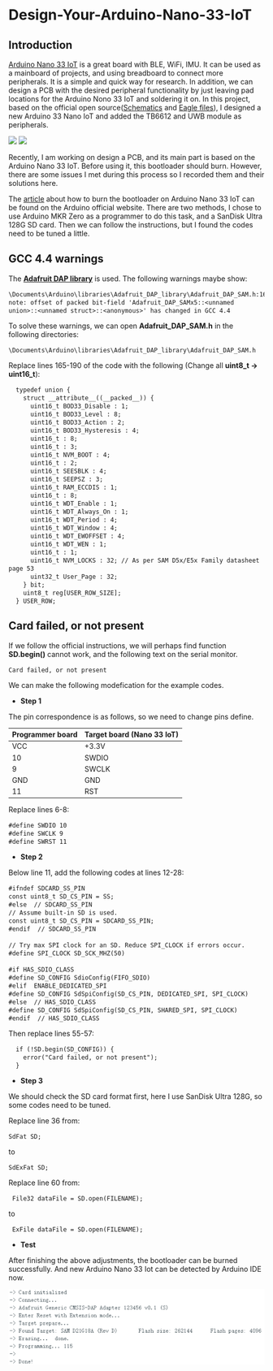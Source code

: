 # Design-Your-Arduino-Nano-33-IoT
## Introduction

[Arduino Nano 33 IoT](https://store-usa.arduino.cc/products/arduino-nano-33-iot?selectedStore=us) is a great board with BLE, WiFi, IMU. It can be used as a mainboard of projects, and using breadboard to connect more peripherals. It is a simple and quick way for research. In addition, we can design a PCB with the desired peripheral functionality by just leaving pad locations for the Arduino Nono 33 IoT and soldering it on. In this project, based on the official open source([Schematics](https://content.arduino.cc/assets/NANO33IoTV2.0_sch.pdf) and [Eagle files](https://content.arduino.cc/assets/Nano33IoT.zip)), I designed a new Arduino 33 Nano IoT and added the TB6612 and UWB module as peripherals.

<img src="/img/pcb_3d" width="500">
<img src="/img/pcb_real" width="500">

Recently, I am working on design a PCB, and its main part is based on the Arduino Nano 33 IoT. Before using it, this bootloader should burn. However, there are some issues I met during this process so I recorded them and their solutions here.

The [article](https://support.arduino.cc/hc/en-us/articles/8991429732124-Burn-the-bootloader-on-Arduino-Nano-33-IoT) about how to burn the bootloader on Arduino Nano 33 IoT can be found on the Arduino official website. There are two methods, I chose to use Arduino MKR Zero as a programmer to do this task, and a SanDisk Ultra 128G SD card. Then we can follow the instructions, but I found the codes need to be tuned a little.

## GCC 4.4 warnings

The [**Adafruit DAP library**](https://github.com/adafruit/Adafruit_DAP) is used. The following warnings maybe show:
```
\Documents\Arduino\libraries\Adafruit_DAP_library\Adafruit_DAP_SAM.h:166:40: note: offset of packed bit-field 'Adafruit_DAP_SAMx5::<unnamed union>::<unnamed struct>::<anonymous>' has changed in GCC 4.4
```
To solve these warnings, we can open **Adafruit_DAP_SAM.h** in the following directories:
```
\Documents\Arduino\libraries\Adafruit_DAP_library\Adafruit_DAP_SAM.h
```
Replace lines 165-190 of the code with the following (Change all **uint8_t -> uint16_t**):
```
  typedef union {
    struct __attribute__((__packed__)) {
      uint16_t BOD33_Disable : 1;
      uint16_t BOD33_Level : 8;
      uint16_t BOD33_Action : 2;
      uint16_t BOD33_Hysteresis : 4;
      uint16_t : 8;
      uint16_t : 3;
      uint16_t NVM_BOOT : 4;
      uint16_t : 2;
      uint16_t SEESBLK : 4;
      uint16_t SEEPSZ : 3;
      uint16_t RAM_ECCDIS : 1;
      uint16_t : 8;
      uint16_t WDT_Enable : 1;
      uint16_t WDT_Always_On : 1;
      uint16_t WDT_Period : 4;
      uint16_t WDT_Window : 4;
      uint16_t WDT_EWOFFSET : 4;
      uint16_t WDT_WEN : 1;
      uint16_t : 1;
      uint16_t NVM_LOCKS : 32; // As per SAM D5x/E5x Family datasheet page 53
      uint32_t User_Page : 32;
    } bit;
    uint8_t reg[USER_ROW_SIZE];
  } USER_ROW;
```
## Card failed, or not present

If we follow the official instructions, we will perhaps find function **SD.begin()** cannot work, and the following text on the serial monitor.
```
Card failed, or not present
```
We can make the following modefication for the example codes.
- **Step 1**

The pin correspondence is as follows, so we need to change pins define.

| Programmer board    | Target board (Nano 33 IoT) |
| -------- | ------- |
| VCC  | +3.3V    |
| 10 | SWDIO     |
| 9    | SWCLK    |
| GND | GND     |
| 11    | RST    |

Replace lines 6-8:
```
#define SWDIO 10
#define SWCLK 9
#define SWRST 11
```

- **Step 2**

Below line 11, add the following codes at lines 12-28:
```
#ifndef SDCARD_SS_PIN
const uint8_t SD_CS_PIN = SS;
#else  // SDCARD_SS_PIN
// Assume built-in SD is used.
const uint8_t SD_CS_PIN = SDCARD_SS_PIN;
#endif  // SDCARD_SS_PIN

// Try max SPI clock for an SD. Reduce SPI_CLOCK if errors occur.
#define SPI_CLOCK SD_SCK_MHZ(50)

#if HAS_SDIO_CLASS
#define SD_CONFIG SdioConfig(FIFO_SDIO)
#elif  ENABLE_DEDICATED_SPI
#define SD_CONFIG SdSpiConfig(SD_CS_PIN, DEDICATED_SPI, SPI_CLOCK)
#else  // HAS_SDIO_CLASS
#define SD_CONFIG SdSpiConfig(SD_CS_PIN, SHARED_SPI, SPI_CLOCK)
#endif  // HAS_SDIO_CLASS

```

Then replace lines 55-57:
```
  if (!SD.begin(SD_CONFIG)) {
    error("Card failed, or not present");
  }
```

- **Step 3**

We should check the SD card format first, here I use SanDisk Ultra 128G, so some codes need to be tuned.

Replace line 36 from:
```
SdFat SD;
```
to
```
SdExFat SD;
```

Replace line 60 from:
```
 File32 dataFile = SD.open(FILENAME);
```
to
```
 ExFile dataFile = SD.open(FILENAME);
```

- **Test**

After finishing the above adjustments, the bootloader can be burned successfully. And new Arduino Nano 33 Iot can be detected by Arduino IDE now.

![Result](/img/result.png)
